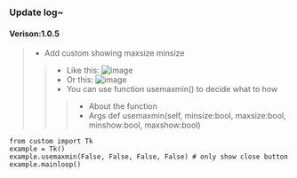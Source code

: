 ### Update log~
#### Verison:1.0.5
> - Add custom showing maxsize minsize
>> - Like this:
>> ![image](https://user-images.githubusercontent.com/71159641/209436383-6099be9f-49bd-467a-97c0-2158fda329a6.png)
>> - Or this:
>> ![image](https://user-images.githubusercontent.com/71159641/209436402-d998d26f-e076-46be-bf9e-06733dc4f659.png)
>> - You can use function usemaxmin() to decide what to how
>>> - About the function
>>> - Args def usemaxmin(self, minsize:bool, maxsize:bool, minshow:bool, maxshow:bool)
```
from custom import Tk
example = Tk()
example.usemaxmin(False, False, False, False) # only show close button
example.mainloop()
```
